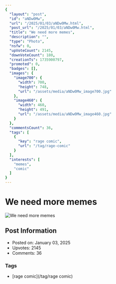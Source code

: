 ```yaml
---
{
  "layout": "post",
  "id": "aNDw0Mw",
  "url": "/2025/01/03/aNDw0Mw.html",
  "post_url": "/2025/01/03/aNDw0Mw.html",
  "title": "We need more memes",
  "description": "",
  "type": "Photo",
  "nsfw": 0,
  "upVoteCount": 2145,
  "downVoteCount": 180,
  "creationTs": 1735900797,
  "promoted": 0,
  "badges": [],
  "images": {
    "image700": {
      "width": 700,
      "height": 748,
      "url": "/assets/media/aNDw0Mw_image700.jpg"
    },
    "image460": {
      "width": 460,
      "height": 491,
      "url": "/assets/media/aNDw0Mw_image460.jpg"
    }
  },
  "commentsCount": 36,
  "tags": [
    {
      "key": "rage comic",
      "url": "/tag/rage-comic"
    }
  ],
  "interests": [
    "memes",
    "comic"
  ]
}
---
```


# We need more memes

![We need more memes](/assets/media/aNDw0Mw_image700.jpg)

## Post Information

- Posted on: January 03, 2025
- Upvotes: 2145
- Comments: 36

### Tags

- [rage comic](/tag/rage comic)
